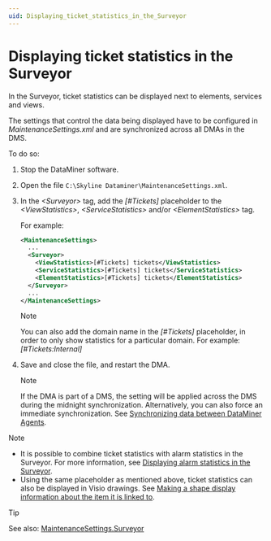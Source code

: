 ```yaml
---
uid: Displaying_ticket_statistics_in_the_Surveyor
---
```


# Displaying ticket statistics in the Surveyor

In the Surveyor, ticket statistics can be displayed next to elements, services and views.

The settings that control the data being displayed have to be configured in *MaintenanceSettings.xml* and are synchronized across all DMAs in the DMS.

To do so:

1. Stop the DataMiner software.

1. Open the file `C:\Skyline Dataminer\MaintenanceSettings.xml`.

1. In the *\<Surveyor>* tag, add the *\[#Tickets\]* placeholder to the *\<ViewStatistics>*, *\<ServiceStatistics>* and/or *\<ElementStatistics>* tag.

   For example:

   ```xml
   <MaintenanceSettings>
     ...
     <Surveyor>
       <ViewStatistics>[#Tickets] tickets</ViewStatistics>
       <ServiceStatistics>[#Tickets] tickets</ServiceStatistics>
       <ElementStatistics>[#Tickets] tickets</ElementStatistics>
     </Surveyor>
     ...
   </MaintenanceSettings>
   ```

   > [!NOTE]
   > You can also add the domain name in the *\[#Tickets\]* placeholder, in order to only show statistics for a particular domain. For example: *\[#Tickets:Internal\]*

1. Save and close the file, and restart the DMA.

    > [!NOTE]
    > If the DMA is part of a DMS, the setting will be applied across the DMS during the midnight synchronization. Alternatively, you can also force an immediate synchronization. See [Synchronizing data between DataMiner Agents](xref:Synchronizing_data_between_DataMiner_Agents).

> [!NOTE]
>
> - It is possible to combine ticket statistics with alarm statistics in the Surveyor. For more information, see [Displaying alarm statistics in the Surveyor](xref:Displaying_alarm_statistics_in_the_Surveyor).
> - Using the same placeholder as mentioned above, ticket statistics can also be displayed in Visio drawings. See [Making a shape display information about the item it is linked to](xref:Making_a_shape_display_information_about_the_item_it_is_linked_to).

> [!TIP]
> See also: [MaintenanceSettings.Surveyor](xref:MaintenanceSettings.Surveyor)
